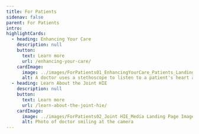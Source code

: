 ```yaml
---
title: For Patients
sidenav: false
parent: For Patients
intro: 
highlightCards:
  - heading: Enhancing Your Care
    description: null
    button:
      text: Learn more
      url: /enhancing-your-care/
    cardImage:
      image: ../images/ForPatients01_EnhancingYourCare_Patients_Landing Page Images_010625_v2-13.png
      alt: A doctor uses a stethoscope to listen to a patient's heart and lungs
  - heading: Learn About the Joint HIE
    description: null
    button:
      text: Learn more
      url: /learn-about-the-joint-hie/
    cardImage:
      image: ../images/ForPatients02_Joint HIE_Media Landing Page Images_012125.png
      alt: Photo of doctor smiling at the camera
---
```

